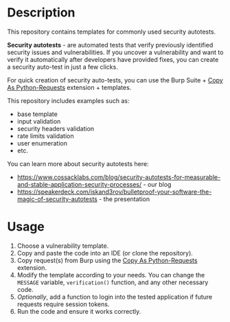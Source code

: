 # Description

This repository contains templates for commonly used security autotests.

**Security autotests** - are automated tests that verify previously identified security issues and vulnerabilities. If you uncover a vulnerability and want to verify it automatically after developers have provided fixes, you can create a security auto-test in just a few clicks.

For quick creation of security auto-tests, you can use the Burp Suite + [Copy As Python-Requests](https://github.com/portswigger/copy-as-python-requests) extension + templates. 

This repository includes examples such as:
- base template
- input validation
- security headers validation
- rate limits validation
- user enumeration
- etc.

You can learn more about security autotests here: 
- https://www.cossacklabs.com/blog/security-autotests-for-measurable-and-stable-application-security-processes/ - our blog
- https://speakerdeck.com/iskand3rov/bulletproof-your-software-the-magic-of-security-autotests - the presentation 

# Usage
1. Choose a vulnerability template.
2. Copy and paste the code into an IDE (or clone the repository).
3. Copy request(s) from Burp using the [Copy As Python-Requests](https://github.com/portswigger/copy-as-python-requests) extension.
4. Modify the template according to your needs. You can change the `MESSAGE` variable, `verification()` function, and any other necessary code.
5. *Optionally*, add a function to login into the tested application if future requests require session tokens.
6. Run the code and ensure it works correctly.
